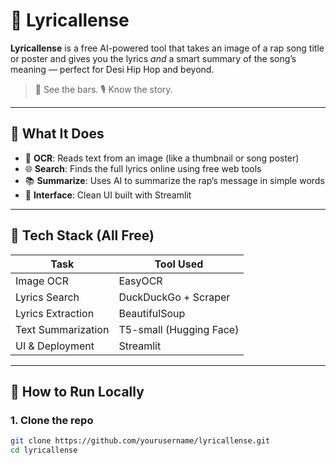 # 🎤 Lyricallense

**Lyricallense** is a free AI-powered tool that takes an image of a rap song title or poster and gives you the lyrics *and* a smart summary of the song’s meaning — perfect for Desi Hip Hop and beyond.

> 🔎 See the bars. 🎙️ Know the story.

---

## 📸 What It Does

- 🧾 **OCR**: Reads text from an image (like a thumbnail or song poster)
- 🌐 **Search**: Finds the full lyrics online using free web tools
- 📚 **Summarize**: Uses AI to summarize the rap’s message in simple words
- 🎨 **Interface**: Clean UI built with Streamlit

---

## 🧠 Tech Stack (All Free)

| Task                 | Tool Used            |
|----------------------|----------------------|
| Image OCR            | EasyOCR              |
| Lyrics Search        | DuckDuckGo + Scraper |
| Lyrics Extraction    | BeautifulSoup        |
| Text Summarization   | T5-small (Hugging Face) |
| UI & Deployment      | Streamlit            |

---

## 🚀 How to Run Locally

### 1. Clone the repo

```bash
git clone https://github.com/yourusername/lyricallense.git
cd lyricallense

